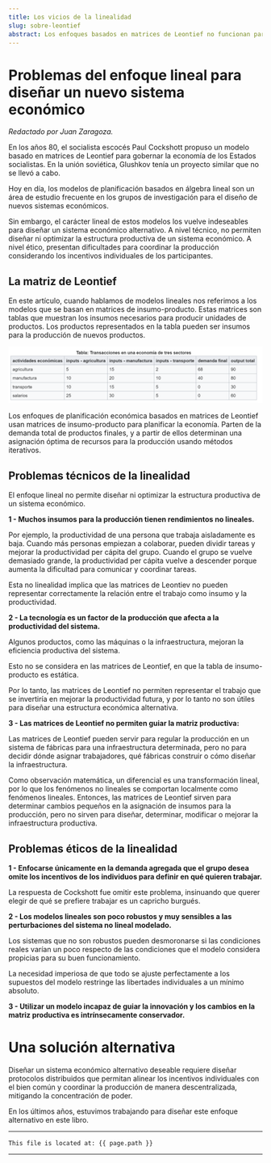 ```yaml
---
title: Los vicios de la linealidad
slug: sobre-leontief
abstract: Los enfoques basados en matrices de Leontief no funcionan para diseñar sistemas económicos.
---
```



# Problemas del enfoque lineal para diseñar un nuevo sistema económico

_Redactado por Juan Zaragoza._

En los años 80, el socialista escocés Paul Cockshott propuso un modelo basado en matrices de Leontief para gobernar la economía de los Estados socialistas. En la unión soviética, Glushkov tenía un proyecto similar que no se llevó a cabo.

Hoy en día, los modelos de planificación basados en álgebra lineal son un área de estudio frecuente en los grupos de investigación para el diseño de nuevos sistemas económicos.

Sin embargo, el carácter lineal de estos modelos los vuelve indeseables para diseñar un sistema económico alternativo. A nivel técnico, no permiten diseñar ni optimizar la estructura productiva de un sistema económico. A nivel ético, presentan dificultades para coordinar la producción considerando los incentivos individuales de los participantes. 


## La matriz de Leontief

En este artículo, cuando hablamos de modelos lineales nos referimos a los modelos que se basan en matrices de insumo-producto. Estas matrices son tablas que muestran los insumos necesarios para producir unidades de productos. Los productos representados en la tabla pueden ser insumos para la producción de nuevos productos.


![alt_text](assets/gitbook/images/miscelaneas/leontiev.png "image_tooltip")

Los enfoques de planificación económica basados en matrices de Leontief usan matrices de insumo-producto para planificar la economía. Parten de la demanda total de productos finales, y a partir de ellos determinan una asignación óptima de recursos para la producción usando métodos iterativos.


## Problemas técnicos de la linealidad

El enfoque lineal no permite diseñar ni optimizar la estructura productiva de un sistema económico.

**1 - Muchos insumos para la producción tienen rendimientos no lineales.**

Por ejemplo, la productividad de una persona que trabaja aisladamente es baja. Cuando más personas empiezan a colaborar, pueden dividir tareas y mejorar la productividad per cápita del grupo. Cuando el grupo se vuelve demasiado grande, la productividad per cápita vuelve a descender porque aumenta la dificultad para comunicar y coordinar tareas.

Esta no linealidad implica que las matrices de Leontiev no pueden representar correctamente la relación entre el trabajo como insumo y la productividad.

**2 - La tecnología es un factor de la producción que afecta a la productividad del sistema.**

Algunos productos, como las máquinas o la infraestructura, mejoran la eficiencia productiva del sistema.

Esto no se considera en las matrices de Leontief, en que la tabla de insumo-producto es estática.

Por lo tanto, las matrices de Leontief no permiten representar el trabajo que se invertiría en mejorar la productividad futura, y por lo tanto no son útiles para diseñar una estructura económica alternativa.

**3 - Las matrices de Leontief no permiten guiar la matriz productiva:**

Las matrices de Leontief pueden servir para regular la producción en un sistema de fábricas para una infraestructura determinada, pero no para decidir dónde asignar trabajadores, qué fábricas construir o cómo diseñar la infraestructura.

Como observación matemática, un diferencial es una transformación lineal, por lo que los fenómenos no lineales se comportan localmente como fenómenos lineales. Entonces, las matrices de Leontief sirven para determinar cambios pequeños en la asignación de insumos para la producción, pero no sirven para diseñar, determinar, modificar o mejorar la infraestructura productiva.


## Problemas éticos de la linealidad

**1 - Enfocarse únicamente en la demanda agregada que el grupo desea omite los incentivos de los individuos para definir en qué quieren trabajar.**

La respuesta de Cockshott fue omitir este problema, insinuando que querer elegir de qué se prefiere trabajar es un capricho burgués.

**2 - Los modelos lineales son poco robustos y muy sensibles a las perturbaciones del sistema no lineal modelado.**

Los sistemas que no son robustos pueden desmoronarse si las condiciones reales varían un poco respecto de las condiciones que el modelo considera propicias para su buen funcionamiento.

La necesidad imperiosa de que todo se ajuste perfectamente a los supuestos del modelo restringe las libertades individuales a un mínimo absoluto.

**3 - Utilizar un modelo incapaz de guiar la innovación y los cambios en la matriz productiva es intrínsecamente conservador.**

# Una solución alternativa

Diseñar un sistema económico alternativo deseable requiere diseñar protocolos distribuidos que permitan alinear los incentivos individuales con el bien común y coordinar la producción de manera descentralizada, mitigando la concentración de poder.

En los últimos años, estuvimos trabajando para diseñar este enfoque alternativo en este libro.


---
```
This file is located at: {{ page.path }}
```
---



